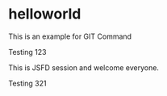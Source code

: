 # helloworld
This is an example for GIT Command

Testing 123

This is JSFD session and welcome everyone.

Testing 321
